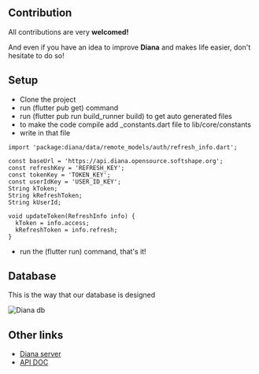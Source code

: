 ## Contribution

All contributions are very **welcomed!**

And even if you have an idea to improve **Diana** and makes life easier, don't hesitate to do so!

## Setup
- Clone the project
- run (flutter pub get) command
- run (flutter pub run build_runner build) to get auto generated files
- to make the code compile add _constants.dart file to lib/core/constants
- write in that file

```
import 'package:diana/data/remote_models/auth/refresh_info.dart';

const baseUrl = 'https://api.diana.opensource.softshape.org';
const refreshKey = 'REFRESH_KEY';
const tokenKey = 'TOKEN_KEY';
const userIdKey = 'USER_ID_KEY';
String kToken;
String kRefreshToken;
String kUserId;

void updateToken(RefreshInfo info) {
  kToken = info.access;
  kRefreshToken = info.refresh;
}

```

- run the (flutter run) command, that's it!

## Database

This is the way that our database is designed

![Diana db](https://user-images.githubusercontent.com/75932114/105176817-d1bb3280-5b36-11eb-9b13-9a1704f3bf31.png)

## Other links

- [Diana server](https://github.com/softshape-team/diana-server)
- [API DOC](https://diana.opensource.softshape.org/dev/api/schema/swagger-ui)
